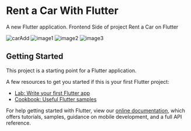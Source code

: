 # Rent a Car With Flutter

A new Flutter application.
    Frontend Side of project Rent a Car on Flutter

![carAdd](https://github.com/FatihBaycu/RentACarWithFlutter/blob/main/scrennshots/carAdd.PNG)
![image1](https://github.com/FatihBaycu/RentACarWithFlutter/blob/main/scrennshots/s1.png)
![image2](https://github.com/FatihBaycu/RentACarWithFlutter/blob/main/scrennshots/s2.png)
![image3](https://github.com/FatihBaycu/RentACarWithFlutter/blob/main/scrennshots/s3.png)


## Getting Started

This project is a starting point for a Flutter application.

A few resources to get you started if this is your first Flutter project:

- [Lab: Write your first Flutter app](https://flutter.dev/docs/get-started/codelab)
- [Cookbook: Useful Flutter samples](https://flutter.dev/docs/cookbook)

For help getting started with Flutter, view our
[online documentation](https://flutter.dev/docs), which offers tutorials,
samples, guidance on mobile development, and a full API reference.
